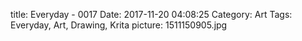 title: Everyday - 0017
Date: 2017-11-20 04:08:25
Category: Art
Tags: Everyday, Art, Drawing, Krita
picture: 1511150905.jpg
